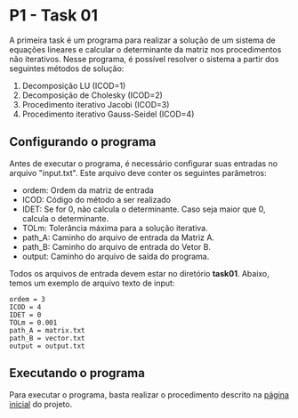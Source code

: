 # P1 - Task 01

A primeira task é um programa para realizar a solução de um sistema de equações lineares e calcular o determinante da matriz nos procedimentos não iterativos. Nesse programa, é possível resolver o sistema a partir dos seguintes métodos de solução:

1. Decomposição LU (ICOD=1)
2. Decomposição de Cholesky (ICOD=2)
3. Procedimento iterativo Jacobi (ICOD=3)
4. Procedimento iterativo Gauss-Seidel (ICOD=4)

## Configurando o programa

Antes de executar o programa, é necessário configurar suas entradas no arquivo "input.txt". Este arquivo deve conter os seguintes parâmetros:

- ordem: Ordem da matriz de entrada
- ICOD: Código do método a ser realizado
- IDET: Se for 0, não calcula o determinante. Caso seja maior que 0, calcula o determinante.
- TOLm: Tolerância máxima para a solução iterativa.
- path_A: Caminho do arquivo de entrada da Matriz A.
- path_B: Caminho do arquivo de entrada do Vetor B.
- output: Caminho do arquivo de saída do programa.

Todos os arquivos de entrada devem estar no diretório <b>task01</b>. Abaixo, temos um exemplo de arquivo texto de input:
```
ordem = 3
ICOD = 4
IDET = 0
TOLm = 0.001
path_A = matrix.txt
path_B = vector.txt
output = output.txt
```

## Executando o programa

Para executar o programa, basta realizar o procedimento descrito na [página inicial](../../README.md) do projeto.

